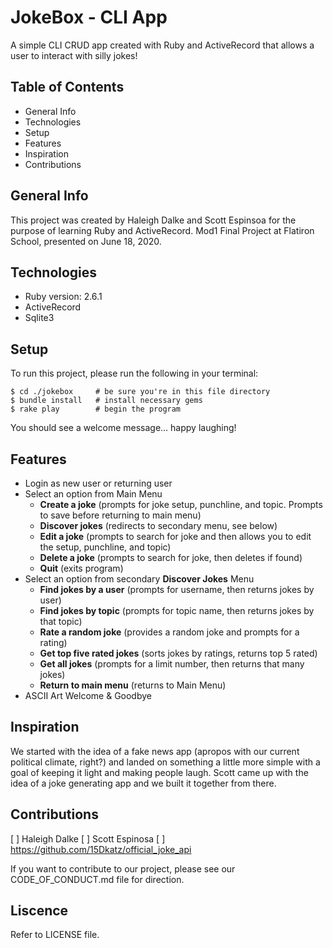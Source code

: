 # JokeBox - CLI App
A simple CLI CRUD app created with Ruby and ActiveRecord that allows a user to interact with silly jokes!

## Table of Contents
* General Info
* Technologies
* Setup
* Features
* Inspiration
* Contributions

## General Info
This project was created by Haleigh Dalke and Scott Espinsoa for the purpose of learning Ruby and ActiveRecord. Mod1 Final Project at Flatiron School, presented on June 18, 2020.

## Technologies
* Ruby version: 2.6.1
* ActiveRecord
* Sqlite3

## Setup
To run this project, please run the following in your terminal:
```
$ cd ./jokebox     # be sure you're in this file directory
$ bundle install   # install necessary gems
$ rake play        # begin the program
```
You should see a welcome message... happy laughing!

## Features
* Login as new user or returning user
* Select an option from Main Menu 
    - **Create a joke** (prompts for joke setup, punchline, and topic. Prompts to save before returning to main menu)
    - **Discover jokes** (redirects to secondary menu, see below)
    - **Edit a joke** (prompts to search for joke and then allows you to edit the setup, punchline, and topic)
    - **Delete a joke** (prompts to search for joke, then deletes if found)
    - **Quit** (exits program)
* Select an option from secondary **Discover Jokes** Menu
    - **Find jokes by a user** (prompts for username, then returns jokes by user)
    - **Find jokes by topic** (prompts for topic name, then returns jokes by that topic)
    - **Rate a random joke** (provides a random joke and prompts for a rating)
    - **Get top five rated jokes** (sorts jokes by ratings, returns top 5 rated)
    - **Get all jokes** (prompts for a limit number, then returns that many jokes)
    - **Return to main menu** (returns to Main Menu)
* ASCII Art Welcome & Goodbye

## Inspiration
We started with the idea of a fake news app (apropos with our current political climate, right?) and landed on something a little more simple with a goal of keeping it light and making people laugh. Scott came up with the idea of a joke generating app and we built it together from there.

## Contributions
[ ] Haleigh Dalke
[ ] Scott Espinosa
[ ] https://github.com/15Dkatz/official_joke_api

If you want to contribute to our project, please see our CODE_OF_CONDUCT.md file for direction.

## Liscence
Refer to LICENSE file.